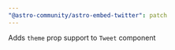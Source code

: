 ```yaml
---
"@astro-community/astro-embed-twitter": patch
---
```


Adds `theme` prop support to `Tweet` component
